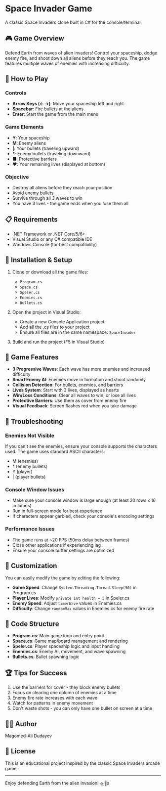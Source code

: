 # Space Invader Game

A classic Space Invaders clone built in C# for the console/terminal.

## 🎮 Game Overview

Defend Earth from waves of alien invaders! Control your spaceship, dodge enemy fire, and shoot down all aliens before they reach you. The game features multiple waves of enemies with increasing difficulty.

## 🚀 How to Play

### Controls
- **Arrow Keys (← →)**: Move your spaceship left and right
- **Spacebar**: Fire bullets at the aliens
- **Enter**: Start the game from the main menu

### Game Elements
- **Y**: Your spaceship
- **M**: Enemy aliens
- **|**: Your bullets (traveling upward)
- **\***: Enemy bullets (traveling downward)
- **■**: Protective barriers
- **♥**: Your remaining lives (displayed at bottom)

### Objective
- Destroy all aliens before they reach your position
- Avoid enemy bullets
- Survive through all 3 waves to win
- You have 3 lives - the game ends when you lose them all

## 📋 Requirements

- .NET Framework or .NET Core/5/6+
- Visual Studio or any C# compatible IDE
- Windows Console (for best compatibility)

## 🔧 Installation & Setup

1. Clone or download all the game files:
   - `Program.cs`
   - `Space.cs`
   - `Speler.cs`
   - `Enemies.cs`
   - `Bullets.cs`

2. Open the project in Visual Studio:
   - Create a new Console Application project
   - Add all the .cs files to your project
   - Ensure all files are in the same namespace: `SpaceInvader`

3. Build and run the project (F5 in Visual Studio)

## 🎯 Game Features

- **3 Progressive Waves**: Each wave has more enemies and increased difficulty
- **Smart Enemy AI**: Enemies move in formation and shoot randomly
- **Collision Detection**: For bullets, enemies, and barriers
- **Lives System**: Start with 3 lives, displayed as hearts
- **Win/Loss Conditions**: Clear all waves to win, or lose all lives
- **Protective Barriers**: Use them as cover from enemy fire
- **Visual Feedback**: Screen flashes red when you take damage

## 🐛 Troubleshooting

### Enemies Not Visible
If you can't see the enemies, ensure your console supports the characters used. The game uses standard ASCII characters:
- M (enemies)
- \* (enemy bullets)
- Y (player)
- | (player bullets)

### Console Window Issues
- Make sure your console window is large enough (at least 20 rows x 16 columns)
- Run in full-screen mode for best experience
- If characters appear garbled, check your console's encoding settings

### Performance Issues
- The game runs at ~20 FPS (50ms delay between frames)
- Close other applications if experiencing lag
- Ensure your console buffer settings are optimized

## 🎨 Customization

You can easily modify the game by editing the following:

- **Game Speed**: Change `System.Threading.Thread.Sleep(50)` in Program.cs
- **Player Lives**: Modify `private int health = 3` in Speler.cs
- **Enemy Speed**: Adjust `timerWave` values in Enemies.cs
- **Difficulty**: Change `randomMax` values in Enemies.cs for enemy fire rate

## 📝 Code Structure

- **Program.cs**: Main game loop and entry point
- **Space.cs**: Game map/board management and rendering
- **Speler.cs**: Player spaceship logic and input handling
- **Enemies.cs**: Enemy AI, movement, and wave spawning
- **Bullets.cs**: Bullet spawning logic

## 🏆 Tips for Success

1. Use the barriers for cover - they block enemy bullets
2. Focus on clearing one column of enemies at a time
3. Enemy fire rate increases with each wave
4. Watch for patterns in enemy movement
5. Don't waste shots - you can only have one bullet on screen at a time

## 👨‍💻 Author

Magomed-Ali Dudayev

## 📄 License

This is an educational project inspired by the classic Space Invaders arcade game.

---

Enjoy defending Earth from the alien invasion! 🛸👾s
